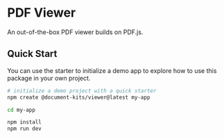 # PDF Viewer

An out-of-the-box PDF viewer builds on PDF.js.

## Quick Start

You can use the starter to initialize a demo app to explore how to use this package in your own project.

```bash
# initialize a demo project with a quick starter
npm create @document-kits/viewer@latest my-app

cd my-app

npm install
npm run dev
```
